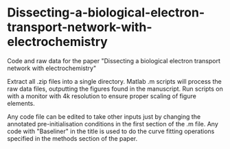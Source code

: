 # Dissecting-a-biological-electron-transport-network-with-electrochemistry
Code and raw data for the paper "Dissecting a biological electron transport network with electrochemistry"

Extract all .zip files into a single directory. Matlab .m scripts will process the raw data files, outputting the figures found in the manuscript. Run scripts on with a monitor with 4k resolution to ensure proper scaling of figure elements.  

Any code file can be edited to take other inputs just by changing the annotated pre-initialisation conditions in the first section of the .m file. Any code with "Baseliner" in the title is used to do the curve fitting operations specified in the methods section of the paper. 
